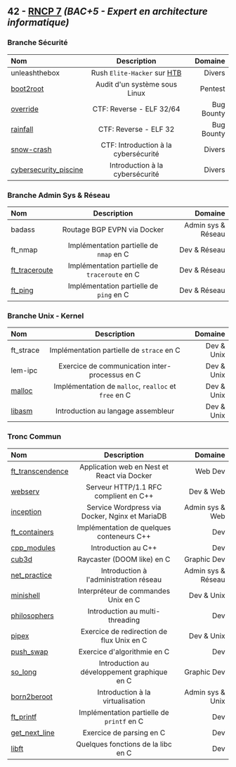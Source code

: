 ## 42 - [RNCP 7](https://www.francecompetences.fr/recherche/rncp/36137/) *(BAC+5 - Expert en architecture informatique)*

### Branche Sécurité

| Nom | Description | Domaine |
|:-|:-:|-:|
| unleashthebox | Rush `Elite-Hacker` sur [HTB](https://www.hackthebox.com/hacker/hacking-labs) | Divers |
| [boot2root](https://github.com/Skalyaev/boot2root) | Audit d'un système sous Linux | Pentest |
| [override](https://github.com/Skalyaev/override) | CTF: Reverse - ELF 32/64 | Bug Bounty |
| [rainfall](https://github.com/Skalyaev/rainfall) | CTF: Reverse - ELF 32 | Bug Bounty |
| [snow-crash](https://github.com/Skalyaev/snow-crash) | CTF: Introduction à la cybersécurité | Divers |
| [cybersecurity_piscine](https://github.com/Skalyaev/cybersecurity_piscine) | Introduction à la cybersécurité | Divers |

### Branche Admin Sys & Réseau

| Nom | Description | Domaine |
|:-|:-:|-:|
| badass | Routage BGP EVPN via Docker | Admin sys & Réseau |
| ft_nmap | Implémentation partielle de `nmap` en C | Dev & Réseau |
| [ft_traceroute](https://github.com/Skalyaev/ft_traceroute) | Implémentation partielle de `traceroute` en C | Dev & Réseau |
| [ft_ping](https://github.com/Skalyaev/ft_ping) | Implémentation partielle de `ping` en C | Dev & Réseau |

### Branche Unix - Kernel

| Nom | Description | Domaine |
|:-|:-:|-:|
| ft_strace | Implémentation partielle de `strace` en C | Dev & Unix |
| lem-ipc | Exercice de communication inter-processus en C | Dev & Unix |
| [malloc](https://github.com/Skalyaev/malloc) | Implémentation de `malloc`, `realloc` et `free` en C | Dev & Unix |
| [libasm](https://github.com/Skalyaev/libasm) | Introduction au langage assembleur | Dev & Unix |
</details>

### Tronc Commun

| Nom | Description | Domaine |
|:-|:-:|-:|
| [ft_transcendence](https://github.com/Skalyaev/ft_transcendence) | Application web en Nest et React via Docker | Web Dev |
| [webserv](https://github.com/Skalyaev/webserv) | Serveur HTTP/1.1 RFC complient en C++ | Dev & Web |
| [inception](https://github.com/Skalyaev/inception) | Service Wordpress via Docker, Nginx et MariaDB | Admin sys & Web |
| [ft_containers](https://github.com/Skalyaev/ft_containers) | Implémentation de quelques conteneurs C++ | Dev |
| [cpp_modules](https://github.com/Skalyaev/cpp_modules) | Introduction au C++ | Dev |
| [cub3d](https://github.com/Skalyaev/cub3d) | Raycaster (DOOM like) en C | Graphic Dev |
| [net_practice](https://github.com/Skalyaev/net_practice) | Introduction à l'administration réseau | Admin sys & Réseau |
| [minishell](https://github.com/Skalyaev/minishell) | Interpréteur de commandes Unix en C | Dev & Unix |
| [philosophers](https://github.com/Skalyaev/philosophers) | Introduction au multi-threading | Dev |
| [pipex](https://github.com/Skalyaev/pipex) | Exercice de redirection de flux Unix en C | Dev & Unix |
| [push_swap](https://github.com/Skalyaev/push_swap) | Exercice d'algorithmie en C | Dev |
| [so_long](https://github.com/Skalyaev/so_long) | Introduction au développement graphique en C | Graphic Dev |
| [born2beroot](https://github.com/Skalyaev/born2beroot) | Introduction à la virtualisation | Admin sys & Unix |
| [ft_printf](https://github.com/Skalyaev/ft_printf) | Implémentation partielle de `printf` en C | Dev |
| [get_next_line](https://github.com/Skalyaev/get_next_line) | Exercice de parsing en C | Dev |
| [libft](https://github.com/Skalyaev/libft) | Quelques fonctions de la libc en C | Dev |
